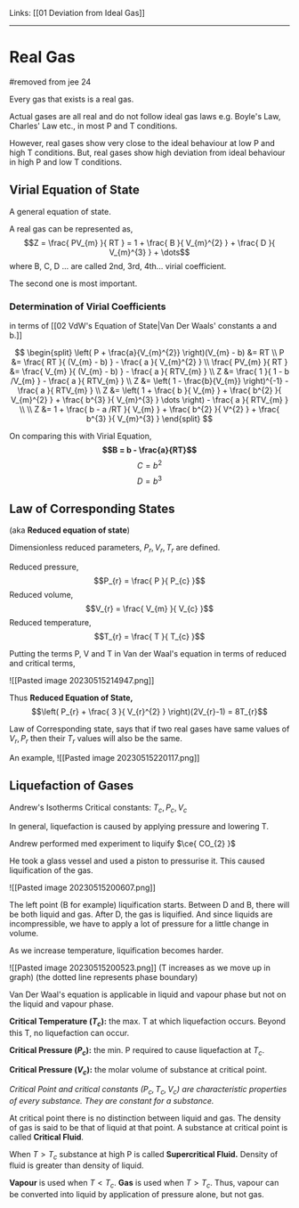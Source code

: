 Links: [[01 Deviation from Ideal Gas]]
___
# Real Gas
#removed from jee 24

Every gas that exists is a real gas. 

Actual gases are all real and do not follow ideal gas laws e.g. Boyle's Law, Charles' Law etc., in most P and T conditions. 

However, real gases show very close to the ideal behaviour at low P and high T conditions. 
But, real gases show high deviation from ideal behaviour in high P and low T conditions.

## Virial Equation of State
A general equation of state. 

A real gas can be represented as,
$$Z = \frac{ PV_{m} }{ RT } = 1 + \frac{ B }{ V_{m}^{2} } + \frac{ D }{ V_{m}^{3} } + \dots$$
where B, C, D ... are called 2nd, 3rd, 4th... virial coefficient. 

The second one is most important. 

### Determination of Virial Coefficients
in terms of [[02 VdW's Equation of State|Van Der Waals' constants a and b.]] 

$$
\begin{split}
\left( P + \frac{a}{V_{m}^{2}} \right)(V_{m} - b) &= RT 
\\
P &= \frac{ RT }{ (V_{m} - b) } - \frac{ a }{ V_{m}^{2} }
\\
\frac{ PV_{m} }{ RT } &= \frac{ V_{m} }{ (V_{m} - b) } - \frac{ a }{ RTV_{m} }
\\
Z &= \frac{ 1 }{ 1 - b /V_{m} } - \frac{ a }{ RTV_{m} } 
\\
Z &= \left( 1 - \frac{b}{V_{m}} \right)^{-1} - \frac{ a }{ RTV_{m} } 
\\
Z &= \left( 1 + \frac{ b }{ V_{m} } + \frac{ b^{2} }{ V_{m}^{2} } + \frac{ b^{3} }{ V_{m}^{3} } \dots  \right) - \frac{ a }{ RTV_{m} } \\
\\
Z &= 1 + \frac{ b - a /RT }{ V_{m} } + \frac{ b^{2} }{ V^{2} } + \frac{ b^{3} }{ V_{m}^{3} }
\end{split}
$$

On comparing this with Virial Equation,
**$$B = b - \frac{a}{RT}$$** $$C = b^{2}$$
$$D = b^{3}$$

## Law of Corresponding States
(aka **Reduced equation of state**)

Dimensionless reduced parameters, $P_{r}, V_{r}, T_{r}$ are defined. 

Reduced pressure,
$$P_{r} = \frac{ P }{ P_{c} }$$
Reduced volume,
$$V_{r} = \frac{ V_{m} }{ V_{c} }$$
Reduced temperature,
$$T_{r} = \frac{ T }{ T_{c} }$$

Putting the terms P, V and T in Van der Waal's equation in terms of reduced and critical terms,

![[Pasted image 20230515214947.png]]

Thus **Reduced Equation of State,**
$$\left( P_{r} + \frac{ 3 }{ V_{r}^{2} } \right)(2V_{r}-1) = 8T_{r}$$

Law of Corresponding state, says that if two real gases have same values of $V_{r}, P_{r}$ then their $T_{r}$ values will also be the same. 

An example,
![[Pasted image 20230515220117.png]]

## Liquefaction of Gases
Andrew's Isotherms 
Critical constants: $T_{c}, P_{c}, V_{c}$

In general, liquefaction  is caused by applying pressure and lowering T. 

Andrew performed med experiment to liquify $\ce{ CO_{2} }$

He took a glass vessel and used a piston to pressurise it. This caused liquification of the gas. 

![[Pasted image 20230515200607.png]]

The left point (B for example) liquification starts. Between D and B, there will be both liquid and gas. After D, the gas is liquified. And since liquids are incompressible, we have to apply a lot of pressure for a little change in volume. 

As we increase temperature, liquification becomes harder. 

![[Pasted image 20230515200523.png]]
(T increases as we move up in graph)
(the dotted line represents phase boundary)

Van Der Waal's equation is applicable in liquid and vapour phase but not on the liquid and vapour phase. 

**Critical Temperature ($T_{c}$):** the max. T at which liquefaction occurs. Beyond this T, no liquefaction can occur. 

**Critical Pressure ($P_{c}$):** the min. P required to cause liquefaction at $T_{c}$.

**Critical Pressure ($V_{c}$):** the molar volume of substance at critical point. 

*Critical Point and critical constants ($P_{c}, T_{c}, V_{c}$) are characteristic properties of every substance. They are constant for a substance.*

At critical point there is no distinction between liquid and gas. The density of gas is said to be that of liquid at that point. A substance at critical point is called **Critical Fluid**. 

When $T>T_{c}$ substance at high P is called **Supercritical Fluid.** Density of fluid is greater than density of liquid. 

**Vapour** is used when $T < T_{c}$. 
**Gas** is used when $T > T_{c}$. 
Thus, vapour can be converted into liquid by application of pressure alone, but not gas.  